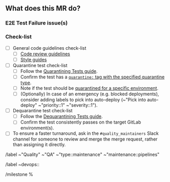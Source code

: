 ## What does this MR do?

<!--
Please describe why the end-to-end test is being quarantined/ de-quarantined.

Please note that the aim of quarantining a test is not to get back a green pipeline, but rather to reduce
the noise (due to constantly failing tests, flaky tests, and so on) so that new failures are not missed.
-->


### E2E Test Failure issue(s)

<!-- Please link to the respective E2E test failure issue. -->


### Check-list

- [ ] General code guidelines check-list
  - [ ] [Code review guidelines](https://docs.gitlab.com/development/code_review/)
  - [ ] [Style guides](https://docs.gitlab.com/development/contributing/style_guides/)
- [ ] Quarantine test check-list
  - [ ] Follow the [Quarantining Tests guide](https://handbook.gitlab.com/handbook/engineering/infrastructure/test-platform/pipeline-triage/#quarantining-tests).
  - [ ] Confirm the test has a [`quarantine:` tag with the specified quarantine type](https://handbook.gitlab.com/handbook/engineering/infrastructure/test-platform/pipeline-triage/#quarantined-test-types).
  - [ ] Note if the test should be [quarantined for a specific environment](https://docs.gitlab.com/development/testing_guide/end_to_end/execution_context_selection/#quarantine-a-test-for-a-specific-environment).
  - [ ] (Optionally) In case of an emergency (e.g. blocked deployments), consider adding labels to pick into auto-deploy (~"Pick into auto-deploy" ~"priority::1" ~"severity::1").
- [ ] Dequarantine test check-list
  - [ ] Follow the [Dequarantining Tests guide](https://handbook.gitlab.com/handbook/engineering/infrastructure/test-platform/pipeline-triage/#dequarantining-tests).
  - [ ] Confirm the test consistently passes on the target GitLab environment(s).
- [ ] To ensure a faster turnaround, ask in the `#quality_maintainers` Slack channel for someone to review and merge the merge request, rather than assigning it directly.

<!-- Base labels. -->
/label ~"Quality" ~"QA" ~"type::maintenance" ~"maintenance::pipelines"

<!--
Choose the stage that appears in the test path, e.g. ~"devops::create" for
`qa/specs/features/browser_ui/3_create/web_ide/add_file_template_spec.rb`.
-->
/label ~devops::

<!-- Select the current milestone. -->
/milestone %
